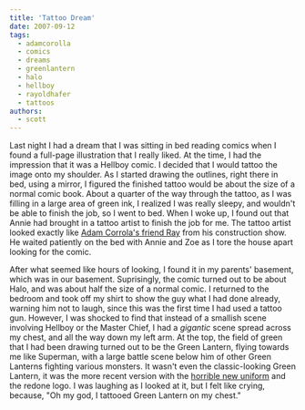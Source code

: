```yaml
---
title: 'Tattoo Dream'
date: 2007-09-12
tags:
  - adamcorolla
  - comics
  - dreams
  - greenlantern
  - halo
  - hellboy
  - rayoldhafer
  - tattoos
authors:
  - scott
---
```


Last night I had a dream that I was sitting in bed reading comics when I found a full-page illustration that I really liked. At the time, I had the impression that it was a Hellboy comic. I decided that I would tattoo the image onto my shoulder. As I started drawing the outlines, right there in bed, using a mirror, I figured the finished tattoo would be about the size of a normal comic book. About a quarter of the way through the tattoo, as I was filling in a large area of green ink, I realized I was really sleepy, and wouldn't be able to finish the job, so I went to bed. When I woke up, I found out that Annie had brought in a tattoo artist to finish the job for me. The tattoo artist looked exactly like [Adam Corrola's friend Ray](http://www.flickr.com/photos/spaceninja/1366092119/) from his construction show. He waited patiently on the bed with Annie and Zoe as I tore the house apart looking for the comic.

After what seemed like hours of looking, I found it in my parents' basement, which was in our basement. Suprisingly, the comic turned out to be about Halo, and was about half the size of a normal comic. I returned to the bedroom and took off my shirt to show the guy what I had done already, warning him not to laugh, since this was the first time I had used a tattoo gun. However, I was shocked to find that instead of a smallish scene involving Hellboy or the Master Chief, I had a _gigantic_ scene spread across my chest, and all the way down my left arm. At the top, the field of green that I had been drawing turned out to be the Green Lantern, flying towards me like Superman, with a large battle scene below him of other Green Lanterns fighting various monsters. It wasn't even the classic-looking Green Lantern, it was the more recent version with the [horrible new uniform](http://www.flickr.com/photos/spaceninja/1366092277/) and the redone logo. I was laughing as I looked at it, but I felt like crying, because, "Oh my god, I tattooed Green Lantern on my chest."
